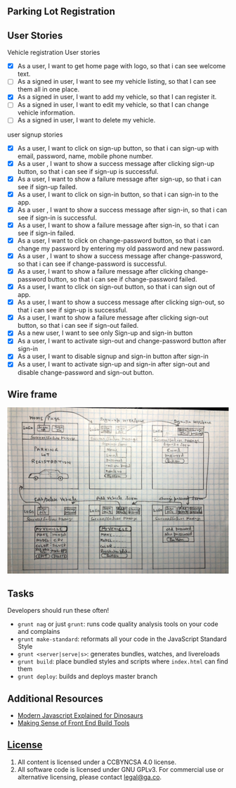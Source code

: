 ## Parking Lot Registration

## User Stories

Vehicle registration User stories
* [x] As a user, I want to get home page with logo, so that i can see welcome text.
* [ ] As a signed in user, I want to see my vehicle listing, so that I can see them all in one place.
* [x] As a signed in user, I want to add my vehicle, so that I can register it.
* [ ] As a signed in user, I want to edit my vehicle, so that I can change vehicle information.
* [ ] As a signed in user, I want to delete my vehicle.

user signup stories
* [x] As a user, I want to click on sign-up button, so that i can sign-up with email, password, name, mobile phone number.
* [x] As a user , I want to show a success message after clicking  sign-up button, so that i can see if sign-up is successful.
* [x] As a user, I want to show a failure message after sign-up, so that i can see if sign-up failed.
* [x] As a user, I want to click on sign-in button, so that i can sign-in to the app.
* [x] As a user , I want to show a success message after sign-in, so that i can see if sign-in is successful.
* [x] As a user, I want to show a failure message after sign-in, so that i can see if sign-in failed.
* [x] As a user, I want to click on change-password button, so that i can change my password by entering my old password and new password.
* [x] As a user , I want to show a success message after change-password, so that i can see if change-password is successful.
* [x] As a user, I want to show a failure message after clicking change-password button, so that i can see if change-password failed.
* [x] As a user, I want to click on sign-out button, so that i can sign out of app.
* [x] As a user, I want to show a success message after clicking sign-out, so that i can see if sign-up is successful.
* [x] As a user, I want to show a failure message after clicking sign-out button, so that i can see if sign-out  failed.
* [x] As a new user, I want to see only Sign-up and sign-in button
* [x] As a user, I want to activate sign-out and change-password button after sign-in
* [x] As a user, I want to disable signup and sign-in button after sign-in
* [x] As a user, I want to activate sign-up and sign-in after sign-out and disable change-password and sign-out button.

## Wire frame

![wireframe diagram](./img/wireframe.jpg)

## Tasks

Developers should run these often!

- `grunt nag` or just `grunt`: runs code quality analysis tools on your code
    and complains
- `grunt make-standard`: reformats all your code in the JavaScript Standard Style
- `grunt <server|serve|s>`: generates bundles, watches, and livereloads
- `grunt build`: place bundled styles and scripts where `index.html` can find
    them
- `grunt deploy`: builds and deploys master branch


## Additional Resources

- [Modern Javascript Explained for Dinosaurs](https://medium.com/@peterxjang/modern-javascript-explained-for-dinosaurs-f695e9747b70)
- [Making Sense of Front End Build Tools](https://medium.freecodecamp.org/making-sense-of-front-end-build-tools-3a1b3a87043b)

## [License](LICENSE)

1. All content is licensed under a CC­BY­NC­SA 4.0 license.
1. All software code is licensed under GNU GPLv3. For commercial use or
    alternative licensing, please contact legal@ga.co.
